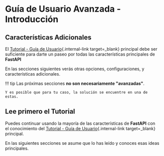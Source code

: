 # Guía de Usuario Avanzada - Introducción

## Características Adicionales

El [Tutorial - Guía de Usuario](../tutorial/){.internal-link target=_blank} principal debe ser suficiente para darte un paseo por todas las características principales de **FastAPI**

En las secciones siguientes verás otras opciones, configuraciones, y características adicionales.

!!! tip
    Las próximas secciones **no son necesariamente "avanzadas"**.

    Y es posible que para tu caso, la solución se encuentre en una de estas.

## Lee primero el Tutorial

Puedes continuar usando la mayoría de las características de **FastAPI** con el conocimiento del [Tutorial - Guía de Usuario](../tutorial/){.internal-link target=_blank} principal.

En las siguientes secciones se asume que lo has leído y conoces esas ideas principales.
